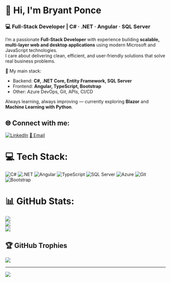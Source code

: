 # 👋 Hi, I'm Bryant Ponce

### 💻 Full-Stack Developer | C# · .NET · Angular · SQL Server

I’m a passionate **Full-Stack Developer** with experience building **scalable, multi-layer web and desktop applications** using modern Microsoft and JavaScript technologies.  
I care about delivering clean, efficient, and user-friendly solutions that solve real business problems.

🔷 My main stack:  
- Backend: **C#, .NET Core, Entity Framework, SQL Server**
- Frontend: **Angular, TypeScript, Bootstrap**
- Other: Azure DevOps, Git, APIs, CI/CD

Always learning, always improving — currently exploring **Blazor** and **Machine Learning with Python**.

## 🌐 Connect with me:
[![LinkedIn](https://img.shields.io/badge/LinkedIn-%230077B5.svg?logo=linkedin&logoColor=white)](https://linkedin.com/in/bryant-ponce/) 
[📧 Email](mailto:bryant_ponce@outlook.com)

# 💻 Tech Stack:
![C#](https://img.shields.io/badge/c%23-%23239120.svg?style=for-the-badge&logo=csharp&logoColor=white) 
![.NET](https://img.shields.io/badge/.NET-5C2D91?style=for-the-badge&logo=dotnet&logoColor=white) 
![Angular](https://img.shields.io/badge/angular-DD0031?style=for-the-badge&logo=angular&logoColor=white) 
![TypeScript](https://img.shields.io/badge/typescript-007ACC.svg?style=for-the-badge&logo=typescript&logoColor=white) 
![SQL Server](https://img.shields.io/badge/sql%20server-CC2927.svg?style=for-the-badge&logo=microsoftsqlserver&logoColor=white) 
![Azure](https://img.shields.io/badge/azure-%230072C6.svg?style=for-the-badge&logo=microsoftazure&logoColor=white) 
![Git](https://img.shields.io/badge/git-F05032?style=for-the-badge&logo=git&logoColor=white) 
![Bootstrap](https://img.shields.io/badge/bootstrap-%238511FA.svg?style=for-the-badge&logo=bootstrap&logoColor=white)

# 📊 GitHub Stats:
![](https://github-readme-stats.vercel.app/api?username=bryantGit&theme=radical&hide_border=false&include_all_commits=true&count_private=true)<br/>
![](https://github-readme-streak-stats.herokuapp.com/?user=bryantGit&theme=radical&hide_border=false)<br/>
![](https://github-readme-stats.vercel.app/api/top-langs/?username=bryantGit&theme=radical&hide_border=false&layout=compact)

## 🏆 GitHub Trophies
![](https://github-profile-trophy.vercel.app/?username=bryantGit&theme=radical&no-frame=true&no-bg=true&margin-w=4)

---
[![](https://visitcount.itsvg.in/api?id=bryantGit&icon=5&color=6)](https://visitcount.itsvg.in)
